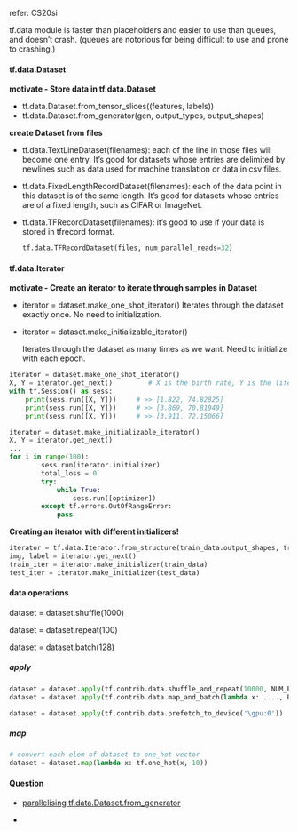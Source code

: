 refer: CS20si

tf.data module is faster than placeholders and easier to use than queues, and doesn’t crash. (queues are notorious for being difficult to use and prone to crashing.)





#### tf.data.Dataset

**motivate - Store data in tf.data.Dataset**

- tf.data.Dataset.from_tensor_slices((features, labels))
- tf.data.Dataset.from_generator(gen, output_types, output_shapes)



**create Dataset from files**

- tf.data.TextLineDataset(filenames): each of the line in those files will become one entry. It’s good for datasets whose entries are delimited by newlines such as data used for machine translation or data in csv files.

  

- tf.data.FixedLengthRecordDataset(filenames): each of the data point in this dataset is of the same length. It’s good for datasets whose entries are of a fixed length, such as CIFAR or ImageNet.

  

- tf.data.TFRecordDataset(filenames): it’s good to use if your data is stored in tfrecord format.

  ```python
  tf.data.TFRecordDataset(files, num_parallel_reads=32)
  ```

  



#### tf.data.Iterator

**motivate - Create an iterator to iterate through samples in Dataset**

- iterator = dataset.make_one_shot_iterator()
  Iterates through the dataset exactly once. No need to initialization.

+ iterator = dataset.make_initializable_iterator()

  Iterates through the dataset as many times as we want. Need to initialize with each epoch.

```python
iterator = dataset.make_one_shot_iterator()
X, Y = iterator.get_next()         # X is the birth rate, Y is the life expectancy
with tf.Session() as sess:
	print(sess.run([X, Y]))		# >> [1.822, 74.82825]
	print(sess.run([X, Y]))		# >> [3.869, 70.81949]
	print(sess.run([X, Y]))		# >> [3.911, 72.15066]
```

```python
iterator = dataset.make_initializable_iterator()
X, Y = iterator.get_next()
...
for i in range(100): 
        sess.run(iterator.initializer) 
        total_loss = 0
        try:
            while True:
                sess.run([optimizer]) 
        except tf.errors.OutOfRangeError:
            pass
```

**Creating an iterator with different initializers!**

```python
iterator = tf.data.Iterator.from_structure(train_data.output_shapes, train_data.output_types)
img, label = iterator.get_next()
train_iter = iterator.make_initializer(train_data)
test_iter = iterator.make_initializer(test_data)
```



#### data operations

dataset = dataset.shuffle(1000)

dataset = dataset.repeat(100)

dataset = dataset.batch(128)





##### apply

```python
dataset = dataset.apply(tf.contrib.data.shuffle_and_repeat(10000, NUM_EPOCHS))
dataset = dataset.apply(tf.contrib.data.map_and_batch(lambda x: ...., BATCH_SIZE))

dataset = dataset.apply(tf.contrib.data.prefetch_to_device('\gpu:0'))
```



##### map

```python
# convert each elem of dataset to one_hot vector
dataset = dataset.map(lambda x: tf.one_hot(x, 10)) 

```



#### Question

+ [parallelising tf.data.Dataset.from_generator](https://stackoverflow.com/questions/47086599/parallelising-tf-data-dataset-from-generator) 

  

+ 



